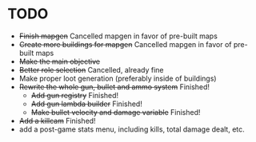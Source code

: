 # TODO
- ~~Finish mapgen~~ Cancelled mapgen in favor of pre-built maps
- ~~Create more buildings for mapgen~~ Cancelled mapgen in favor of pre-built maps
- ~~Make the main objective~~
- ~~Better role selection~~ Cancelled, already fine
- Make proper loot generation (preferably inside of buildings)
- ~~Rewrite the whole gun, bullet and ammo system~~ Finished!
  - ~~Add gun registry~~ Finished!
  - ~~Add gun lambda builder~~ Finished!
  - ~~Make bullet velocity and damage variable~~ Finished!
- ~~Add a killcam~~ Finished!
- add a post-game stats menu, including kills, total damage dealt, etc.
